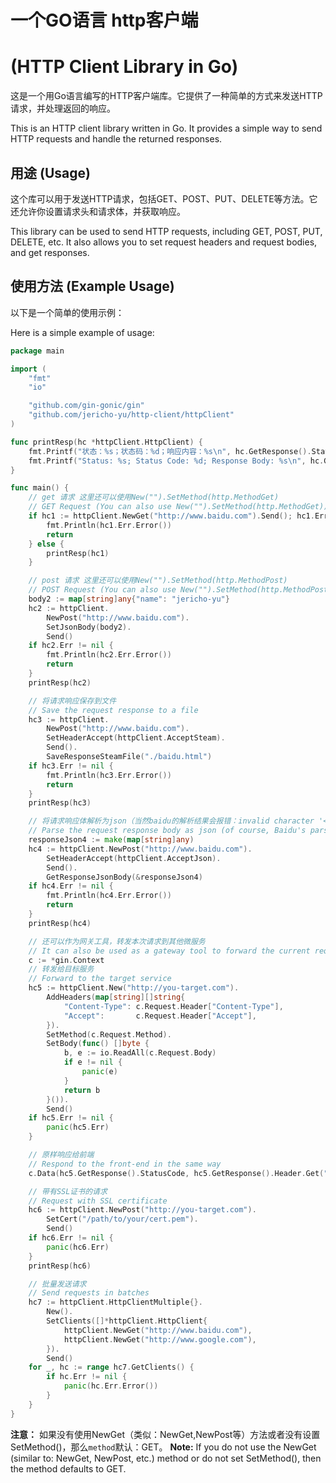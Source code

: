 # 一个GO语言 http客户端 

# (HTTP Client Library in Go)

这是一个用Go语言编写的HTTP客户端库。它提供了一种简单的方式来发送HTTP请求，并处理返回的响应。

This is an HTTP client library written in Go. It provides a simple way to send HTTP requests and handle the returned responses.

## 用途 (Usage)

这个库可以用于发送HTTP请求，包括GET、POST、PUT、DELETE等方法。它还允许你设置请求头和请求体，并获取响应。

This library can be used to send HTTP requests, including GET, POST, PUT, DELETE, etc. It also allows you to set request headers and request bodies, and get responses.

## 使用方法 (Example Usage)

以下是一个简单的使用示例：

Here is a simple example of usage:

```go
package main

import (
	"fmt"
	"io"

	"github.com/gin-gonic/gin"
	"github.com/jericho-yu/http-client/httpClient"
)

func printResp(hc *httpClient.HttpClient) {
	fmt.Printf("状态：%s；状态码：%d；响应内容：%s\n", hc.GetResponse().Status, hc.GetResponse().StatusCode, hc.GetResponseRawBody())
	fmt.Printf("Status: %s; Status Code: %d; Response Body: %s\n", hc.GetResponse().Status, hc.GetResponse().StatusCode, hc.GetResponseRawBody())
}

func main() {
	// get 请求 这里还可以使用New("").SetMethod(http.MethodGet)
	// GET Request (You can also use New("").SetMethod(http.MethodGet))
	if hc1 := httpClient.NewGet("http://www.baidu.com").Send(); hc1.Err != nil {
		fmt.Println(hc1.Err.Error())
		return
	} else {
		printResp(hc1)
	}

	// post 请求 这里还可以使用New("").SetMethod(http.MethodPost)
	// POST Request (You can also use New("").SetMethod(http.MethodPost))
	body2 := map[string]any{"name": "jericho-yu"}
	hc2 := httpClient.
		NewPost("http://www.baidu.com").
		SetJsonBody(body2).
		Send()
	if hc2.Err != nil {
		fmt.Println(hc2.Err.Error())
		return
	}
	printResp(hc2)

	// 将请求响应保存到文件
	// Save the request response to a file
	hc3 := httpClient.
		NewPost("http://www.baidu.com").
		SetHeaderAccept(httpClient.AcceptSteam).
		Send().
		SaveResponseSteamFile("./baidu.html")
	if hc3.Err != nil {
		fmt.Println(hc3.Err.Error())
		return
	}
	printResp(hc3)

	// 将请求响应体解析为json（当然baidu的解析结果会报错：invalid character '<' looking for beginning of value）
	// Parse the request response body as json (of course, Baidu's parsing result will report an error: invalid character '<' looking for beginning of value)
	responseJson4 := make(map[string]any)
	hc4 := httpClient.NewPost("http://www.baidu.com").
		SetHeaderAccept(httpClient.AcceptJson).
		Send().
		GetResponseJsonBody(&responseJson4)
	if hc4.Err != nil {
		fmt.Println(hc4.Err.Error())
		return
	}
	printResp(hc4)

	// 还可以作为网关工具，转发本次请求到其他微服务
	// It can also be used as a gateway tool to forward the current request to other microservices
	c := *gin.Context
	// 转发给目标服务
	// Forward to the target service
	hc5 := httpClient.New("http://you-target.com").
		AddHeaders(map[string][]string{
			"Content-Type": c.Request.Header["Content-Type"],
			"Accept":       c.Request.Header["Accept"],
		}).
		SetMethod(c.Request.Method).
		SetBody(func() []byte {
			b, e := io.ReadAll(c.Request.Body)
			if e != nil {
				panic(e)
			}
			return b
		}()).
		Send()
	if hc5.Err != nil {
		panic(hc5.Err)
	}

	// 原样响应给前端
	// Respond to the front-end in the same way
	c.Data(hc5.GetResponse().StatusCode, hc5.GetResponse().Header.Get("Content-Type"), hc5.GetResponseRawBody())

	// 带有SSL证书的请求
    // Request with SSL certificate
	hc6 := httpClient.NewPost("http://you-target.com").
		SetCert("/path/to/your/cert.pem").
		Send()
	if hc6.Err != nil {
		panic(hc6.Err)
	}
	printResp(hc6)

    // 批量发送请求
	// Send requests in batches
	hc7 := httpClient.HttpClientMultiple{}.
		New().
		SetClients([]*httpClient.HttpClient{
			httpClient.NewGet("http://www.baidu.com"),
			httpClient.NewGet("http://www.google.com"),
		}).
		Send()
	for _, hc := range hc7.GetClients() {
		if hc.Err != nil {
			panic(hc.Err.Error())
		}
	}
}
```
**注意：** 如果没有使用NewGet（类似：NewGet,NewPost等）方法或者没有设置SetMethod()，那么`method`默认：GET。
**Note:** If you do not use the NewGet (similar to: NewGet, NewPost, etc.) method or do not set SetMethod(), then the method defaults to GET.